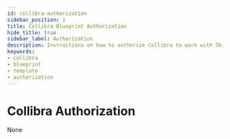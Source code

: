 ```yaml
---
id: collibra-authorization
sidebar_position: 1
title: Collibra Blueprint Authorization
hide_title: true
sidebar_label: Authorization
description: Instructions on how to authorize Collibra to work with Shipyard's low-code Collibra templates.
keywords:
- collibra
- blueprint
- template
- authorization
---
```


# Collibra Authorization
None
